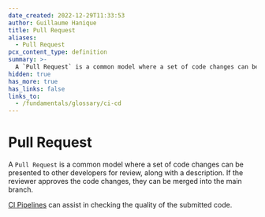 ```yaml
---
date_created: 2022-12-29T11:33:53
author: Guillaume Hanique
title: Pull Request
aliases:
  - Pull Request
pcx_content_type: definition
summary: >-
  A `Pull Request` is a common model where a set of code changes can be presented to other developers for review.
hidden: true
has_more: true
has_links: false
links_to:
  - /fundamentals/glossary/ci-cd
---
```


# Pull Request

A `Pull Request` is a common model where a set of code changes can be presented to other developers for review, along with a description. If the reviewer approves the code changes, they can be merged into the main branch.

[CI Pipelines](/fundamentals/glossary/ci-cd) can assist in checking the quality of the submitted code.
